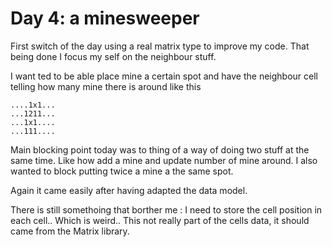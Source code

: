 # Day 4: a minesweeper

First switch of the day using a real matrix type to improve my code. 
That being done I focus my self on the neighbour stuff. 

I want ted to be able place mine a certain spot and have the neighbour cell telling how many mine there is around like this 


```
....1x1...
...1211...
...1x1....
...111....
```

Main blocking point today was to thing of a way of doing two stuff at the same time. Like how add a mine and update number of mine around. 
I also wanted to block putting twice a mine a the same spot. 

Again it came easily after having adapted the data model. 

There is still somethoing that borther me : I need to store the cell position in each cell.. Which is weird.. This not really part of the cells data, it should came from the Matrix library.
